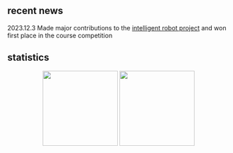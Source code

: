 ## recent news

2023.12.3 Made major contributions to the [intelligent robot project](https://github.com/wihn2021/smart-robot) and won first place in the course competition

## statistics

<div align="center">
<span>  </span>
<img height="170px" src="https://github-readme-stats.vercel.app/api?username=wihn2021" /><span>  </span><img height="170px" src="https://github-readme-stats.vercel.app/api/top-langs/?username=wihn2021&layout=compact&langs_count=8" />
<span>  </span>
</div>
<!---
wihn2021/wihn2021 is a ✨ special ✨ repository because its `README.md` (this file) appears on your GitHub profile.
You can click the Preview link to take a look at your changes.
--->
